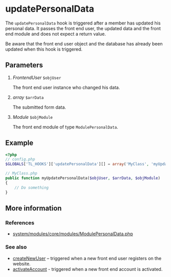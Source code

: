 # updatePersonalData

The `updatePersonalData` hook is triggered after a member has updated his
personal data. It passes the front end user, the updated data and the front
end module and does not expect a return value.

Be aware that the front end user object and the database has already been
updated when this hook is triggered.


## Parameters

1. *FrontendUser* `$objUser`

    The front end user instance who changed his data.

2. *array* `$arrData`

    The submitted form data.

3. *Module* `$objModule`

    The front end module of type `ModulePersonalData`.


## Example

```php
<?php
// config.php
$GLOBALS['TL_HOOKS']['updatePersonalData'][] = array('MyClass', 'myUpdatePersonalData');

// MyClass.php
public function myUpdatePersonalData($objUser, $arrData, $objModule)
{
    // Do something
}
```


## More information


### References

- [system/modules/core/modules/ModulePersonalData.php](https://github.com/contao/core/blob/3.5.0/system/modules/core/modules/ModulePersonalData.php#L334-L341)


### See also

- [createNewUser](createNewUser.md) – triggered when a new front end user registers on the website.
- [activateAccount](activateAccount.md) - triggered when a new front end account is activated.
